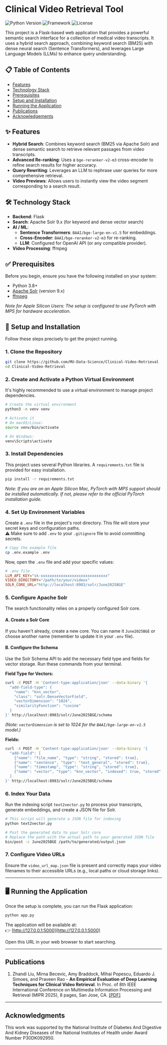 # Clinical Video Retrieval Tool

![Python Version](https://img.shields.io/badge/python-3.8+-blue.svg) ![Framework](https://img.shields.io/badge/framework-Flask-green.svg) ![License](https://img.shields.io/badge/license-MIT-lightgrey.svg)

This project is a Flask-based web application that provides a powerful semantic search interface for a collection of medical video transcripts. It uses a hybrid search approach, combining keyword search (BM25) with dense neural search (Sentence Transformers), and leverages Large Language Models (LLMs) to enhance query understanding.

## 📋 Table of Contents

- [Features](#-features)
- [Technology Stack](#-technology-stack)
- [Prerequisites](#-prerequisites)
- [Setup and Installation](#-setup-and-installation)
- [Running the Application](#-running-the-application)
- [Publications](#-publications)
- [Acknowledgements](#-acknowledgements)

## ✨ Features

- **Hybrid Search**: Combines keyword search (BM25 via Apache Solr) and dense semantic search to retrieve relevant passages from video transcripts.
- **Advanced Re-ranking**: Uses a `bge-reranker-v2-m3` cross-encoder to refine search results for higher accuracy.
- **Query Rewriting**: Leverages an LLM to rephrase user queries for more comprehensive retrieval.
- **Video Previews**: Allows users to instantly view the video segment corresponding to a search result.

## 🛠️ Technology Stack

- **Backend**: Flask  
- **Search**: Apache Solr 9.x (for keyword and dense vector search)  
- **AI / ML**:  
  - **Sentence Transformers**: `BAAI/bge-large-en-v1.5` for embeddings.  
  - **Cross-Encoder**: `BAAI/bge-reranker-v2-m3` for re-ranking.  
  - **LLM**: Configured for OpenAI API (or any compatible provider).  
- **Video Processing**: ffmpeg  

## ✅ Prerequisites

Before you begin, ensure you have the following installed on your system:

- Python 3.8+  
- [Apache Solr](https://solr.apache.org/downloads.html) (version 9.x)  
- [ffmpeg](https://ffmpeg.org/download.html)  

*Note for Apple Silicon Users: The setup is configured to use PyTorch with MPS for hardware acceleration.*

## 🚀 Setup and Installation

Follow these steps precisely to get the project running.

### 1. Clone the Repository

```sh
git clone https://github.com/MU-Data-Science/Clinical-Video-Retrieval
cd Clinical-Video-Retrieval
```

### 2. Create and Activate a Python Virtual Environment

It's highly recommended to use a virtual environment to manage project dependencies.

```sh
# Create the virtual environment
python3 -m venv venv

# Activate it
# On macOS/Linux:
source venv/bin/activate

# On Windows:
venv\Scripts\activate
```

### 3. Install Dependencies

This project uses several Python libraries. A `requirements.txt` file is provided for easy installation.

```sh
pip install -r requirements.txt
```

*Note: If you are on an Apple Silicon Mac, PyTorch with MPS support should be installed automatically. If not, please refer to the official PyTorch installation guide.*

### 4. Set Up Environment Variables

Create a `.env` file in the project's root directory. This file will store your secret keys and configuration paths.  
⚠️ Make sure to add `.env` to your `.gitignore` file to avoid committing secrets.

```sh
# Copy the example file
cp .env.example .env
```

Now, open the `.env` file and add your specific values:

```ini
# .env file
LLM_API_KEY="sk-xxxxxxxxxxxxxxxxxxxxxxxxxxxxxx"
VIDEO_DIRECTORY="/path/to/your/videos"
SOLR_CORE_URL="http://localhost:8983/solr/June2025BGE"
```

### 5. Configure Apache Solr

The search functionality relies on a properly configured Solr core.

#### A. Create a Solr Core

If you haven't already, create a new core. You can name it `June2025BGE` or choose another name (remember to update it in your `.env` file).

#### B. Configure the Schema

Use the Solr Schema API to add the necessary field type and fields for vector storage. Run these commands from your terminal.

**Field Type for Vectors:**

```sh
curl -X POST -H 'Content-type:application/json' --data-binary '{
  "add-field-type": {
    "name": "knn_vector",
    "class": "solr.DenseVectorField",
    "vectorDimension": "1024",
    "similarityFunction": "cosine"
  }
}' http://localhost:8983/solr/June2025BGE/schema
```

*(Note: `vectorDimension` is set to 1024 for the `BAAI/bge-large-en-v1.5` model.)*

**Fields:**

```sh
curl -X POST -H 'Content-type:application/json' --data-binary '{
  "add-field": [
    {"name": "file_name", "type": "string", "stored": true},
    {"name": "sentence", "type": "text_general", "stored": true},
    {"name": "timestamp", "type": "string", "stored": true},
    {"name": "vector", "type": "knn_vector", "indexed": true, "stored": true}
  ]
}' http://localhost:8983/solr/June2025BGE/schema
```

### 6. Index Your Data

Run the indexing script `text2vector.py` to process your transcripts, generate embeddings, and create a JSON file for Solr.

```sh
# This script will generate a JSON file for indexing
python text2vector.py

# Post the generated data to your Solr core
# Replace the path with the actual path to your generated JSON file
bin/post -c June2025BGE /path/to/generated/output.json
```

### 7. Configure Video URLs

Ensure the `video_url_map.json` file is present and correctly maps your video filenames to their accessible URLs (e.g., local paths or cloud storage links).

---

## 🖥️ Running the Application

Once the setup is complete, you can run the Flask application:

```sh
python app.py
```

The application will be available at:  
👉 [http://127.0.0.1:5000](http://127.0.0.1:5000)

Open this URL in your web browser to start searching.

---

## Publications
1. Zhandi Liu, Mirna Becevic, Amy Braddock, Mihai Popescu, Eduardo J. Simoes, and Praveen Rao - **An Empirical Evaluation of Deep Learning Techniques for Clinical Video Retrieval**. In Proc. of 8th IEEE International Conference on Multimedia Information Processing and Retrieval (MIPR 2025), 8 pages, San Jose, CA. [[PDF]](https://drive.google.com/file/d/1twxy8q__LeYMgOGfMS7bdjnMLEeHuds2/view)

---

## Acknowledgments
This work was supported by the National Institute of Diabetes And Digestive And Kidney Diseases of the National Institutes of Health under Award Number P30DK092950.
